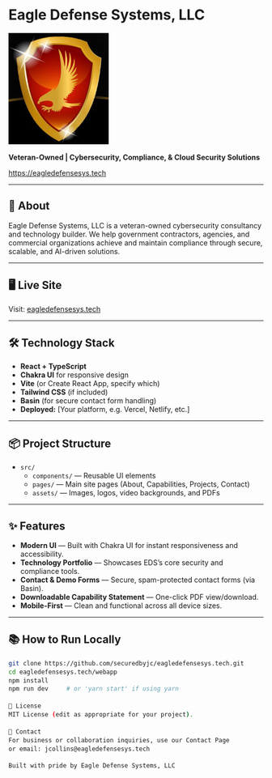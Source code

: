 # Eagle Defense Systems, LLC

![EDS Logo](public/assets/logo-eds-black.png)

**Veteran-Owned | Cybersecurity, Compliance, & Cloud Security Solutions**

https://eagledefensesys.tech

---

## 🚀 About

Eagle Defense Systems, LLC is a veteran-owned cybersecurity consultancy and technology builder. We help government contractors, agencies, and commercial organizations achieve and maintain compliance through secure, scalable, and AI-driven solutions.

---

## 🖥️ Live Site

Visit: [eagledefensesys.tech](https://eagledefensesys.tech)

---

## 🛠️ Technology Stack

- **React + TypeScript**
- **Chakra UI** for responsive design
- **Vite** (or Create React App, specify which)
- **Tailwind CSS** (if included)
- **Basin** (for secure contact form handling)
- **Deployed:** [Your platform, e.g. Vercel, Netlify, etc.]

---

## 📦 Project Structure

- `src/`
  - `components/` — Reusable UI elements
  - `pages/` — Main site pages (About, Capabilities, Projects, Contact)
  - `assets/` — Images, logos, video backgrounds, and PDFs

---

## ✨ Features

- **Modern UI** — Built with Chakra UI for instant responsiveness and accessibility.
- **Technology Portfolio** — Showcases EDS’s core security and compliance tools.
- **Contact & Demo Forms** — Secure, spam-protected contact forms (via Basin).
- **Downloadable Capability Statement** — One-click PDF view/download.
- **Mobile-First** — Clean and functional across all device sizes.

---

## 📚 How to Run Locally

```bash
git clone https://github.com/securedbyjc/eagledefensesys.tech.git
cd eagledefensesys.tech/webapp
npm install
npm run dev     # or 'yarn start' if using yarn

📝 License
MIT License (edit as appropriate for your project).

🤝 Contact
For business or collaboration inquiries, use our Contact Page
or email: jcollins@eagledefensesys.tech

Built with pride by Eagle Defense Systems, LLC
